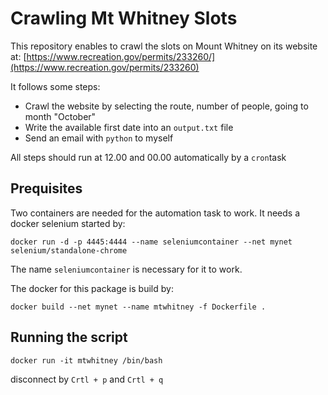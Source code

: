 # Crawling Mt Whitney Slots

This repository enables to crawl the slots
on Mount Whitney on its website at: [https://www.recreation.gov/permits/233260/](https://www.recreation.gov/permits/233260)

It follows some steps:

- Crawl the website by selecting the route, number of people, going to month "October"
- Write the available first date into an `output.txt` file
- Send an email with `python` to myself

All steps should run at 12.00 and 00.00 automatically by a `cron`task

## Prequisites

Two containers are needed for the automation task to work. It needs a docker selenium started by:

```
docker run -d -p 4445:4444 --name seleniumcontainer --net mynet selenium/standalone-chrome
```

The name `seleniumcontainer` is necessary for it to work.

The docker for this package is build by:

```
docker build --net mynet --name mtwhitney -f Dockerfile .
```

## Running the script

```
docker run -it mtwhitney /bin/bash
```

disconnect by `Crtl + p` and `Crtl + q`
